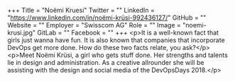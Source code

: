 +++
Title = "Noëmi Kruesi"
Twitter = ""
LinkedIn = "https://www.linkedin.com/in/noëmi-krüsi-992436127/"
GitHub = ""
Website = ""
Employer = "Swisscom AG"
Role = ""
Image = "noemi-krusi.jpg"
GitLab = ""
Facebook = ""
+++
&lt;p&gt;It is a well-known fact that girls just wanna have fun. It is also known that companies that incorporate DevOps get more done. How do these two facts relate, you ask?&lt;/p&gt; &lt;p&gt;Meet Noëmi Krüsi, a girl who gets stuff done. Her strengths and talents lie in design and administration. As a creative allrounder she will be assisting with the design and social media of the DevOpsDays 2018.&lt;/p&gt;